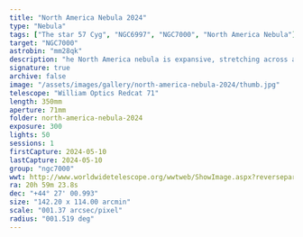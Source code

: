 ```yaml
---
title: "North America Nebula 2024"
type: "Nebula"
tags: ["The star 57 Cyg", "NGC6997", "NGC7000", "North America Nebula"]
target: "NGC7000"
astrobin: "mm28qk"
description: "he North America nebula is expansive, stretching across a piece of the sky that could hold 10 moons. It is faint in the ordinary light spectrum but glows brightly when you filter on hydrogen alpha. Like many emission nebulae, its gases are being energized from the output of a nearby star and this causes them to emit radiation on their own. It is separated from its neighbor, the Pelican Nebula, by a massive formation of planetary dust. Four hours and thirty minutes of exposure later, here we are. NGC7000, IC5070, the Cygnus Wall, and a whole lot of gas, dust, and stars. I present my personal favorite edition I've done of the North America Nebula."
signature: true
archive: false
image: "/assets/images/gallery/north-america-nebula-2024/thumb.jpg"
telescope: "William Optics Redcat 71"
length: 350mm
aperture: 71mm
folder: north-america-nebula-2024
exposure: 300
lights: 50
sessions: 1
firstCapture: 2024-05-10
lastCapture: 2024-05-10
group: "ngc7000"
wwt: http://www.worldwidetelescope.org/wwtweb/ShowImage.aspx?reverseparity=False&scale=1.371491&name=north-america-nebula-2024.jpg&imageurl=https://deepskyworkflows.com/assets/images/gallery/north-america-nebula-2024/north-america-nebula-2024.jpg&credits=Jeremy+Likness+at+DeepSkyWorkflows.com&creditsUrl=https://deepskyworkflows.com/about&ra=314.495460&dec=44.553897&x=3431.8&y=3137.8&rotation=139.10&thumb=https://deepskyworkflows.com/assets/images/gallery/north-america-nebula-2024/thumb.jpg
ra: 20h 59m 23.8s
dec: "+44° 27' 00.993"
size: "142.20 x 114.00 arcmin"
scale: "001.37 arcsec/pixel"
radius: "001.519 deg"
---
```

